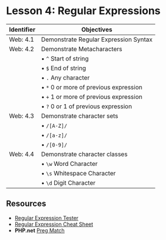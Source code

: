 # Lesson 4: Regular Expressions

Identifier   | Objectives
-------------|------------
Web: 4.1     | Demonstrate Regular Expression Syntax
Web: 4.2     | Demonstrate Metacharacters
             | &bull; `^` Start of string
             | &bull; `$` End of string
             | &bull; `.` Any character 
             | &bull; `*` 0 or more of previous expression
             | &bull; `+` 1 or more of previous expression
             | &bull; `?` 0 or 1 of previous expression
Web: 4.3     | Demonstrate character sets
             | &bull; `/[A-Z]/`
             | &bull; `/[a-z]/`
             | &bull; `/[0-9]/`
Web: 4.4     | Demonstrate character classes
             | &bull; `\w` Word Character
             | &bull; `\s` Whitespace Character    
             | &bull; `\d` Digit Character   

## Resources
- [Regular Expression Tester](http://rubular.com/)
- [Regular Expression Cheat Sheet](bit.ly/1BffjFC)
- __PHP.net__ [Preg Match](http://php.net/manual/en/function.preg-match.php)